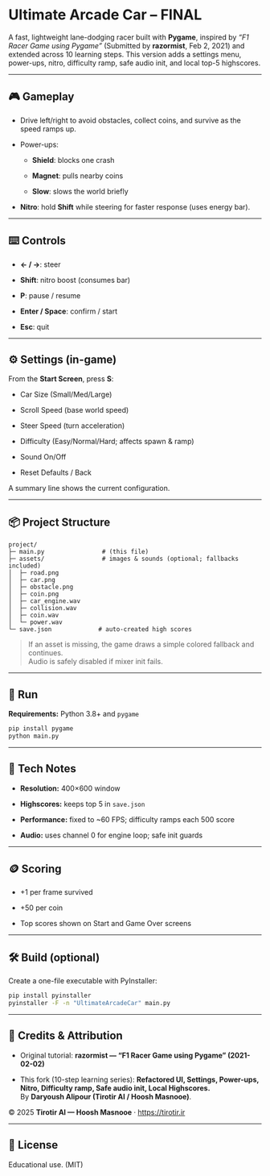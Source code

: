 # Ultimate Arcade Car – FINAL

A fast, lightweight lane-dodging racer built with **Pygame**, inspired by _“F1 Racer Game using Pygame”_ (Submitted by **razormist**, Feb 2, 2021) and extended across 10 learning steps. This version adds a settings menu, power-ups, nitro, difficulty ramp, safe audio init, and local top-5 highscores.

---

## 🎮 Gameplay

- Drive left/right to avoid obstacles, collect coins, and survive as the speed ramps up.
    
- Power-ups:
    
    - **Shield**: blocks one crash
        
    - **Magnet**: pulls nearby coins
        
    - **Slow**: slows the world briefly
        
- **Nitro**: hold **Shift** while steering for faster response (uses energy bar).
    

---

## ⌨️ Controls

- **← / →**: steer
    
- **Shift**: nitro boost (consumes bar)
    
- **P**: pause / resume
    
- **Enter / Space**: confirm / start
    
- **Esc**: quit
    

---

## ⚙️ Settings (in-game)

From the **Start Screen**, press **S**:

- Car Size (Small/Med/Large)
    
- Scroll Speed (base world speed)
    
- Steer Speed (turn acceleration)
    
- Difficulty (Easy/Normal/Hard; affects spawn & ramp)
    
- Sound On/Off
    
- Reset Defaults / Back
    

A summary line shows the current configuration.

---

## 📦 Project Structure

```
project/
├─ main.py                # (this file)
├─ assets/                # images & sounds (optional; fallbacks included)
│  ├─ road.png
│  ├─ car.png
│  ├─ obstacle.png
│  ├─ coin.png
│  ├─ car_engine.wav
│  ├─ collision.wav
│  ├─ coin.wav
│  └─ power.wav
└─ save.json             # auto-created high scores
```

> If an asset is missing, the game draws a simple colored fallback and continues.  
> Audio is safely disabled if mixer init fails.

---

## 🚀 Run

**Requirements:** Python 3.8+ and `pygame`

```bash
pip install pygame
python main.py
```

---

## 🧠 Tech Notes

- **Resolution:** 400×600 window
    
- **Highscores:** keeps top 5 in `save.json`
    
- **Performance:** fixed to ~60 FPS; difficulty ramps each 500 score
    
- **Audio:** uses channel 0 for engine loop; safe init guards
    

---

## 🪙 Scoring

- +1 per frame survived
    
- +50 per coin
    
- Top scores shown on Start and Game Over screens
    

---

## 🛠️ Build (optional)

Create a one-file executable with PyInstaller:

```bash
pip install pyinstaller
pyinstaller -F -n "UltimateArcadeCar" main.py
```

---

## 📝 Credits & Attribution

- Original tutorial: **razormist — “F1 Racer Game using Pygame” (2021-02-02)**  

- This fork (10-step learning series): **Refactored UI, Settings, Power-ups, Nitro, Difficulty ramp, Safe audio init, Local Highscores.**  
  By **Daryoush Alipour (Tirotir AI / Hoosh Masnooe)**.

© 2025 **Tirotir AI — Hoosh Masnooe** · https://tirotir.ir

    

---

## 📄 License

Educational use.  (MIT) 
